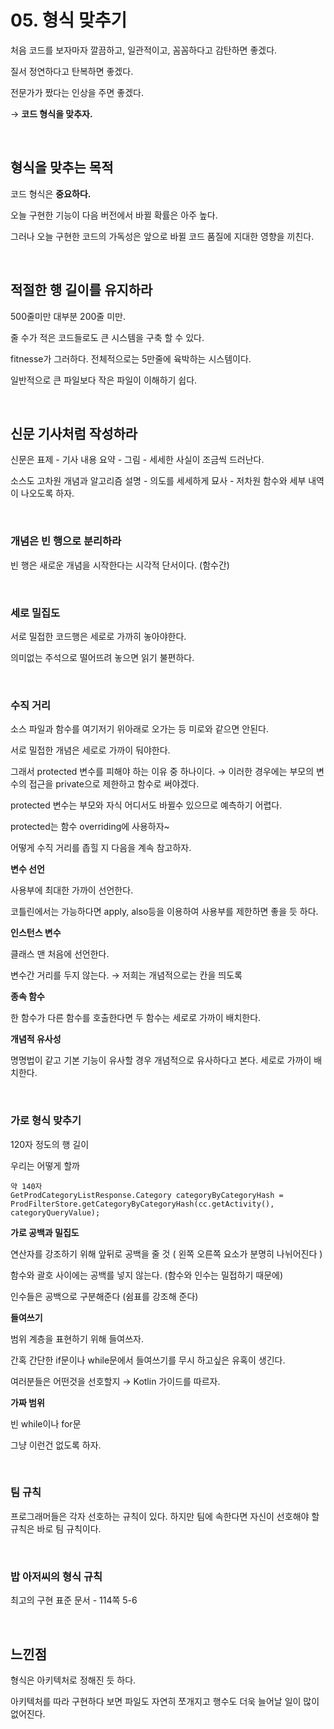 # 05. 형식 맞추기

처음 코드를 보자마자 깔끔하고, 일관적이고, 꼼꼼하다고 감탄하면 좋겠다.

질서 정연하다고 탄복하면 좋겠다.

전문가가 짰다는 인상을 주면 좋겠다.

→ **코드 형식을 맞추자.**

<br/>

## 형식을 맞추는 목적

코드 형식은 **중요하다.**

오늘 구현한 기능이 다음 버전에서 바뀔 확률은 아주 높다.

그러나 오늘 구현한 코드의 가독성은 앞으로 바뀔 코드 품질에 지대한 영향을 끼친다.

<br/>

## 적절한 행 길이를 유지하라

500줄미만 대부분 200줄 미만.

줄 수가 적은 코드들로도 큰 시스템을 구축 할 수 있다.

fitnesse가 그러하다. 전체적으로는 5만줄에 육박하는 시스템이다.

일반적으로 큰 파일보다 작은 파일이 이해하기 쉽다.

<br/>

## 신문 기사처럼 작성하라

신문은 표제 - 기사 내용 요약 - 그림 - 세세한 사실이 조금씩 드러난다.

소스도 고차원 개념과 알고리즘 설명 - 의도를 세세하게 묘사 - 저차원 함수와 세부 내역이 나오도록 하자.

<br/>

### 개념은 빈 행으로 분리하라

빈 행은 새로운 개념을 시작한다는 시각적 단서이다. (함수간)

<br/>

### 세로 밀집도

서로 밀접한 코드행은 세로로 가까히 놓아야한다.

의미없는 주석으로 떨어뜨려 놓으면 읽기 불편하다.

<br/>

### 수직 거리

소스 파일과 함수를 여기저기 위아래로 오가는 등 미로와 같으면 안된다.

서로 밀접한 개념은 세로로 가까이 둬야한다.

그래서 protected 변수를 피해야 하는 이유 중 하나이다. → 이러한 경우에는 부모의 변수의 접근을 private으로 제한하고 함수로 써야겠다.

protected 변수는 부모와 자식 어디서도 바뀔수 있으므로 예측하기 어렵다.

protected는 함수 overriding에 사용하자~

어떻게 수직 거리를 좁힐 지 다음을 계속 참고하자.

**변수 선언**

사용부에 최대한 가까이 선언한다.

코틀린에서는 가능하다면 apply, also등을 이용하여 사용부를 제한하면 좋을 듯 하다.

**인스턴스 변수**

클래스 맨 처음에 선언한다.

변수간 거리를 두지 않는다. → 저희는 개념적으로는 칸을 띄도록

**종속 함수**

한 함수가 다른 함수를 호출한다면 두 함수는 세로로 가까이 배치한다.

**개념적 유사성**

명명법이 같고 기본 기능이 유사할 경우 개념적으로 유사하다고 본다. 세로로 가까이 배치한다.

<br/>

### 가로 형식 맞추기

120자 정도의 행 길이

우리는 어떻게 할까

    약 140자
    GetProdCategoryListResponse.Category categoryByCategoryHash = ProdFilterStore.getCategoryByCategoryHash(cc.getActivity(), categoryQueryValue);

**가로 공백과 밀집도**

연산자를 강조하기 위해 앞뒤로 공백을 줄 것 ( 왼쪽 오른쪽 요소가 분명히 나뉘어진다 )

함수와 괄호 사이에는 공백를 넣지 않는다. (함수와 인수는 밀접하기 때문에)

인수들은 공백으로 구분해준다 (쉼표를 강조해 준다)

**들여쓰기**

범위 계층을 표현하기 위해 들여쓰자.

간혹 간단한 if문이나 while문에서 들여쓰기를 무시 하고싶은 유혹이 생긴다.

여러분들은 어떤것을 선호할지 → Kotlin 가이드를 따르자.

**가짜 범위**

빈 while이나 for문

그냥 이런건 없도록 하자.

<br/>

### 팀 규칙

프로그래머들은 각자 선호하는 규칙이 있다. 하지만 팀에 속한다면 자신이 선호해야 할 규칙은 바로 팀 규칙이다.

<br/>

### 밥 아저씨의 형식 규칙

최고의 구현 표준 문서 - 114쪽 5-6

<br/>

## 느낀점

형식은 아키텍처로 정해진 듯 하다.

아키텍처를 따라 구현하다 보면 파일도 자연히 쪼개지고 행수도 더욱 늘어날 일이 많이 없어진다.